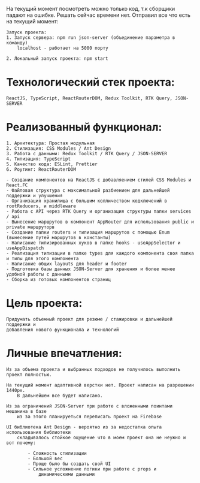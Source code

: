На текущий момент посмотреть можно только код, т.к сборщики падают 
    на ошибке. Решать сейчас времени нет. Отправил все что есть на текущий 
    момент:

    Запуск проекта:
    1. Запуск сервера: npm run json-server (объединение параметра в команду)
        localhost - работает на 5000 порту
        
    2. Локальный запуск проекта: npm start       

# Технологический стек проекта: 
    ReactJS, TypeScript, ReactRouterDOM, Redux Toolkit, RTK Query, JSON-SERVER

# Реализованный функционал:
    1. Архитектура: Простая модульная
    2. Стилизация: CSS Modules / Ant Design 
    3. Работа с данными: Redux Toolkit / RTK Query / JSON-SERVER
    4. Типизация: TypeScript
    5. Качество кода: ESLint, Prettier
    6. Роутинг: ReactRouterDOM

    - Создание компонентов на ReactJS с добавляением стилей CSS Modules и React.FC
    - Файловая структура с максимальной разбиением для дальнейшей поддержки и улучшения
    - Организация хранилища с большим колличеством кодключений в rootReducers, и middleware
    - Работа с API через RTK Query и организация структуры папки services / api 
    - Вынесение маршрутов в компонент AppRouter для использования public и private маршруторв
    - Создание папки routers и типизация маршрутов с помощью Enum (вынесение путей маршрутов в константы)
    - Написание типизированных хуков в папке hooks - useAppSelector и useAppDispatch
    - Реализация типизации в папке types для каждого компонента своя папка и типы для этого компонента
    - Написание общих layouts для header и footer
    - Подготовка базы данных JSON-Server для хранения и более менее удобной работы с данными
    - Сборка из готовых компонентов страниц
    
# Цель проекта:
    Придумать объемный проект для резюме / стажировки и дальнейшей поддержки и 
    добавления нового функционала и технологий

# Личные впечатления:
    Из за объема проекта и выбранных подходов не получилось выполнить проект полностью. 
    
    На текущий момент адаптивной верстки нет. Проект написан на разрешении 1440px. 
        В дальнейшем все будет написано.
    
    Из за ограничений JSON-Server при работе с вложенными поинтами мешанина в базе
        из за этого планируеться переписать проект на Firebase

    UI библиотека Ant Design - вероятно из за недостатка опыта использования библиотеки
        складывалось стойкое ощущение что в моем проект она не неужно и вот почему:
        
            - Сложность стилизации 
            - Большой вес 
            - Проще было бы создать свой UI 
            - Сильное усложнение логики при работе с props и 
                динамическими данными
            
        

    
    





    
